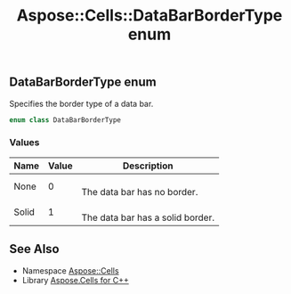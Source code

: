 ﻿---
title: Aspose::Cells::DataBarBorderType enum
linktitle: DataBarBorderType
second_title: Aspose.Cells for C++ API Reference
description: 'Aspose::Cells::DataBarBorderType enum. Specifies the border type of a data bar in C++.'
type: docs
weight: 18800
url: /cpp/aspose.cells/databarbordertype/
---
## DataBarBorderType enum


Specifies the border type of a data bar.

```cpp
enum class DataBarBorderType
```

### Values

| Name | Value | Description |
| --- | --- | --- |
| None | 0 | <br>The data bar has no border. |
| Solid | 1 | <br>The data bar has a solid border. |

## See Also

* Namespace [Aspose::Cells](../)
* Library [Aspose.Cells for C++](../../)
